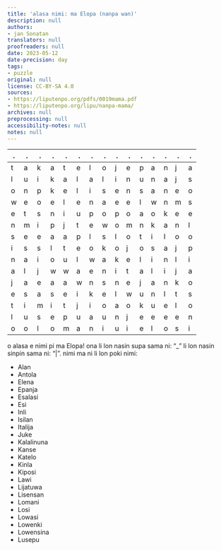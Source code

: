 ```yaml
---
title: 'alasa nimi: ma Elopa (nanpa wan)'
description: null
authors:
- jan Sonatan
translators: null
proofreaders: null
date: 2023-05-12
date-precision: day
tags:
- puzzle
original: null
license: CC-BY-SA 4.0
sources:
- https://liputenpo.org/pdfs/0019mama.pdf
- https://liputenpo.org/lipu/nanpa-mama/
archives: null
preprocessing: null
accessibility-notes: null
notes: null
---
```


.|.|.|.|.|.|.|.|.|.|.|.|.|.|.
-|-|-|-|-|-|-|-|-|-|-|-|-|-|-
t|a|k|a|t|e|l|o|j|e|p|a|n|j|a
l|u|i|k|a|l|a|l|i|n|u|n|a|j|s
o|n|p|k|e|l|i|s|e|n|s|a|n|e|o
w|e|o|e|l|e|n|a|e|e|l|w|n|m|s
e|t|s|n|i|u|p|o|p|o|a|o|k|e|e
n|m|i|p|j|t|e|w|o|m|n|k|a|n|l
s|e|e|a|a|p|l|s|l|o|t|i|l|o|o
i|s|s|l|t|e|o|k|o|j|o|s|a|j|p
n|a|i|o|u|l|w|a|k|e|l|i|n|l|i
a|l|j|w|w|a|e|n|i|t|a|l|i|j|a
j|a|e|a|a|w|n|s|n|e|j|a|n|k|o
e|s|a|s|e|i|k|e|l|w|u|n|l|t|s
t|i|m|i|t|j|i|o|a|o|k|u|e|l|o
l|u|s|e|p|u|a|u|n|j|e|e|e|e|n
o|o|l|o|m|a|n|i|u|i|e|l|o|s|i

o alasa e nimi pi ma Elopa! ona li lon nasin supa sama ni: “\_” li lon nasin sinpin sama ni: “|”. nimi ma ni li lon poki nimi:

- Alan
- Antola
- Elena
- Epanja
- Esalasi
- Esi
- Inli
- Isilan
- Italija
- Juke
- Kalalinuna
- Kanse
- Katelo
- Kinla
- Kiposi
- Lawi
- Lijatuwa
- Lisensan
- Lomani
- Losi
- Lowasi
- Lowenki
- Lowensina
- Lusepu